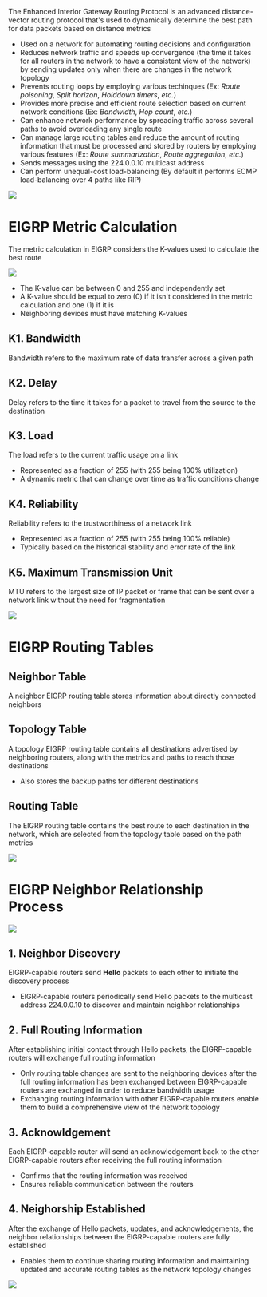 The Enhanced Interior Gateway Routing Protocol is an advanced distance-vector routing protocol that's used to dynamically determine the best path for data packets based on distance metrics

* Used on a network for automating routing decisions and configuration
* Reduces network traffic and speeds up convergence (the time it takes for all routers in the network to have a consistent view of the network) by sending updates only when there are changes in the network topology
* Prevents routing loops by employing various techinques (Ex: *Route poisoning*, *Split horizon*, *Holddown timers*, *etc.*)
* Provides more precise and efficient route selection based on current network conditions (Ex: *Bandwidth*, *Hop count*, *etc.*)
* Can enhance network performance by spreading traffic across several paths to avoid overloading any single route
* Can manage large routing tables and reduce the amount of routing information that must be processed and stored by routers by employing various features (Ex: *Route summarization*, *Route aggregation*, *etc.*)
* Sends messages using the 224.0.0.10 multicast address
* Can perform unequal-cost load-balancing (By default it performs ECMP load-balancing over 4 paths like RIP)

![](https://github.com/JonmarCorpuz/SecondBrain/blob/main/Assets/Whitespace.png)

# EIGRP Metric Calculation

The metric calculation in EIGRP considers the K-values used to calculate the best route

![](https://github.com/JonmarCorpuz/SecondBrain/blob/main/Assets/jhbfidbjfndngkdfnjsdfdfasd.png)

* The K-value can be between 0 and 255 and independently set
* A K-value should be equal to zero (0) if it isn't considered in the metric calculation and one (1) if it is
* Neighboring devices must have matching K-values

## K1. Bandwidth

Bandwidth refers to the maximum rate of data transfer across a given path

## K2. Delay

Delay refers to the time it takes for a packet to travel from the source to the destination

## K3. Load

The load refers to the current traffic usage on a link

* Represented as a fraction of 255 (with 255 being 100% utilization)
* A dynamic metric that can change over time as traffic conditions change

## K4. Reliability

Reliability refers to the trustworthiness of a network link

* Represented as a fraction of 255 (with 255 being 100% reliable)
* Typically based on the historical stability and error rate of the link

## K5. Maximum Transmission Unit

MTU refers to the largest size of IP packet or frame that can be sent over a network link without the need for fragmentation

![](https://github.com/JonmarCorpuz/SecondBrain/blob/main/Assets/Whitespace.png)

# EIGRP Routing Tables

## Neighbor Table

A neighbor EIGRP routing table stores information about directly connected neighbors

## Topology Table

A topology EIGRP routing table contains all destinations advertised by neighboring routers, along with the metrics and paths to reach those destinations

* Also stores the backup paths for different destinations

## Routing Table

The EIGRP routing table contains the best route to each destination in the network, which are selected from the topology table based on the path metrics

![](https://github.com/JonmarCorpuz/SecondBrain/blob/main/Assets/Whitespace.png)

# EIGRP Neighbor Relationship Process

![](https://github.com/JonmarCorpuz/SecondBrain/blob/main/Assets/hbidhbdbhdbdsfnjadfnjafnjafnj.png)

## 1. Neighbor Discovery 

EIGRP-capable routers send **Hello** packets to each other to initiate the discovery process

* EIGRP-capable routers periodically send Hello packets to the multicast address 224.0.0.10 to discover and maintain neighbor relationships

## 2. Full Routing Information

After establishing initial contact through Hello packets, the EIGRP-capable routers will exchange full routing information

* Only routing table changes are sent to the neighboring devices after the full routing information has been exchanged between EIGRP-capable routers are exchanged in order to reduce bandwidth usage
* Exchanging routing information with other EIGRP-capable routers enable them to build a comprehensive view of the network topology

## 3. Acknowldgement

Each EIGRP-capable router will send an acknowledgement back to the other EIGRP-capable routers after receiving the full routing information

* Confirms that the routing information was received
* Ensures reliable communication between the routers

## 4. Neighorship Established

After the exchange of Hello packets, updates, and acknowledgements, the neighbor relationships between the EIGRP-capable routers are fully established

* Enables them to continue sharing routing information and maintaining updated and accurate routing tables as the network topology changes

![](https://github.com/JonmarCorpuz/SecondBrain/blob/main/Assets/Whitespace.png)

